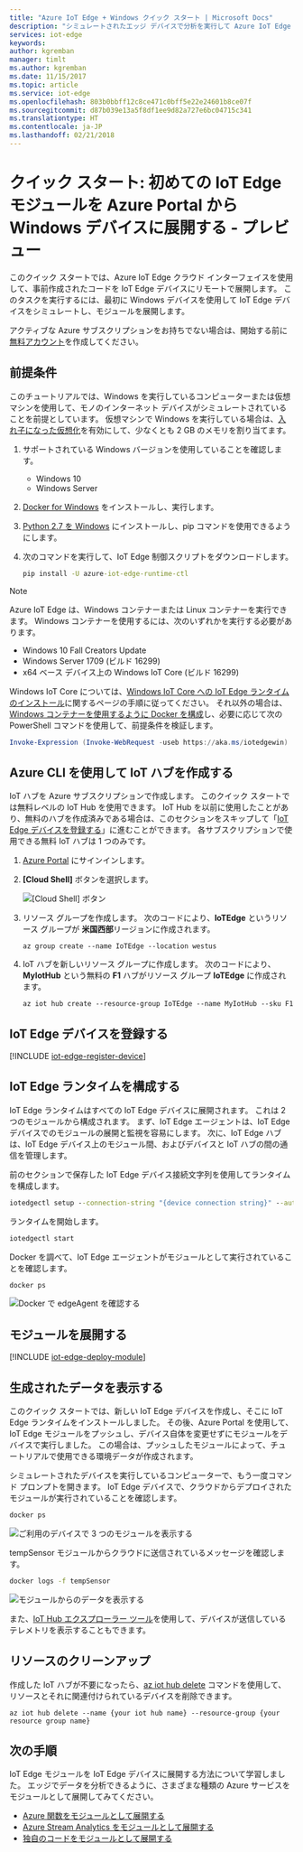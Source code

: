 ```yaml
---
title: "Azure IoT Edge + Windows クイック スタート | Microsoft Docs"
description: "シミュレートされたエッジ デバイスで分析を実行して Azure IoT Edge を試します"
services: iot-edge
keywords: 
author: kgremban
manager: timlt
ms.author: kgremban
ms.date: 11/15/2017
ms.topic: article
ms.service: iot-edge
ms.openlocfilehash: 803b0bbff12c8ce471c0bff5e22e24601b8ce07f
ms.sourcegitcommit: d87b039e13a5f8df1ee9d82a727e6bc04715c341
ms.translationtype: HT
ms.contentlocale: ja-JP
ms.lasthandoff: 02/21/2018
---
```

# <a name="quickstart-deploy-your-first-iot-edge-module-from-the-azure-portal-to-a-windows-device---preview"></a>クイック スタート: 初めての IoT Edge モジュールを Azure Portal から Windows デバイスに展開する - プレビュー

このクイック スタートでは、Azure IoT Edge クラウド インターフェイスを使用して、事前作成されたコードを IoT Edge デバイスにリモートで展開します。 このタスクを実行するには、最初に Windows デバイスを使用して IoT Edge デバイスをシミュレートし、モジュールを展開します。

アクティブな Azure サブスクリプションをお持ちでない場合は、開始する前に[無料アカウント][lnk-account]を作成してください。

## <a name="prerequisites"></a>前提条件

このチュートリアルでは、Windows を実行しているコンピューターまたは仮想マシンを使用して、モノのインターネット デバイスがシミュレートされていることを前提としています。 仮想マシンで Windows を実行している場合は、[入れ子になった仮想化][lnk-nested]を有効にして、少なくとも 2 GB のメモリを割り当てます。 

1. サポートされている Windows バージョンを使用していることを確認します。
   * Windows 10 
   * Windows Server
2. [Docker for Windows][lnk-docker] をインストールし、実行します。
3. [Python 2.7 を Windows][lnk-python] にインストールし、pip コマンドを使用できるようにします。
4. 次のコマンドを実行して、IoT Edge 制御スクリプトをダウンロードします。

   ```cmd
   pip install -U azure-iot-edge-runtime-ctl
   ```

> [!NOTE]
> Azure IoT Edge は、Windows コンテナーまたは Linux コンテナーを実行できます。 Windows コンテナーを使用するには、次のいずれかを実行する必要があります。
>    * Windows 10 Fall Creators Update
>    * Windows Server 1709 (ビルド 16299)
>    * x64 ベース デバイス上の Windows IoT Core (ビルド 16299)
>
> Windows IoT Core については、[Windows IoT Core への IoT Edge ランタイムのインストール][lnk-install-iotcore]に関するページの手順に従ってください。 それ以外の場合は、[Windows コンテナーを使用するように Docker を構成][lnk-docker-containers]し、必要に応じて次の PowerShell コマンドを使用して、前提条件を検証します。
>    ```powershell
>    Invoke-Expression (Invoke-WebRequest -useb https://aka.ms/iotedgewin)
>    ```

## <a name="create-an-iot-hub-with-azure-cli"></a>Azure CLI を使用して IoT ハブを作成する

IoT ハブを Azure サブスクリプションで作成します。 このクイック スタートでは無料レベルの IoT Hub を使用できます。 IoT Hub を以前に使用したことがあり、無料のハブを作成済みである場合は、このセクションをスキップして「[IoT Edge デバイスを登録する][anchor-register]」に進むことができます。 各サブスクリプションで使用できる無料 IoT ハブは 1 つのみです。 

1. [Azure Portal][lnk-portal] にサインインします。 
1. **[Cloud Shell]** ボタンを選択します。 

   ![[Cloud Shell] ボタン][1]

1. リソース グループを作成します。 次のコードにより、**IoTEdge** というリソース グループが **米国西部**リージョンに作成されます。

   ```azurecli
   az group create --name IoTEdge --location westus
   ```

1. IoT ハブを新しいリソース グループに作成します。 次のコードにより、**MyIotHub** という無料の **F1** ハブがリソース グループ **IoTEdge** に作成されます。

   ```azurecli
   az iot hub create --resource-group IoTEdge --name MyIotHub --sku F1 
   ```

## <a name="register-an-iot-edge-device"></a>IoT Edge デバイスを登録する

[!INCLUDE [iot-edge-register-device](../../includes/iot-edge-register-device.md)]

## <a name="configure-the-iot-edge-runtime"></a>IoT Edge ランタイムを構成する

IoT Edge ランタイムはすべての IoT Edge デバイスに展開されます。 これは 2 つのモジュールから構成されます。 まず、IoT Edge エージェントは、IoT Edge デバイスでのモジュールの展開と監視を容易にします。 次に、IoT Edge ハブは、IoT Edge デバイス上のモジュール間、およびデバイスと IoT ハブの間の通信を管理します。 

前のセクションで保存した IoT Edge デバイス接続文字列を使用してランタイムを構成します。

```cmd
iotedgectl setup --connection-string "{device connection string}" --auto-cert-gen-force-no-passwords
```

ランタイムを開始します。

```cmd
iotedgectl start
```

Docker を調べて、IoT Edge エージェントがモジュールとして実行されていることを確認します。

```cmd
docker ps
```

![Docker で edgeAgent を確認する](./media/tutorial-simulate-device-windows/docker-ps.png)

## <a name="deploy-a-module"></a>モジュールを展開する

[!INCLUDE [iot-edge-deploy-module](../../includes/iot-edge-deploy-module.md)]

## <a name="view-generated-data"></a>生成されたデータを表示する

このクイック スタートでは、新しい IoT Edge デバイスを作成し、そこに IoT Edge ランタイムをインストールしました。 その後、Azure Portal を使用して、IoT Edge モジュールをプッシュし、デバイス自体を変更せずにモジュールをデバイスで実行しました。 この場合は、プッシュしたモジュールによって、チュートリアルで使用できる環境データが作成されます。 

シミュレートされたデバイスを実行しているコンピューターで、もう一度コマンド プロンプトを開きます。 IoT Edge デバイスで、クラウドからデプロイされたモジュールが実行されていることを確認します。 

```cmd
docker ps
```

![ご利用のデバイスで 3 つのモジュールを表示する](./media/tutorial-simulate-device-windows/docker-ps2.png)

tempSensor モジュールからクラウドに送信されているメッセージを確認します。 

```cmd
docker logs -f tempSensor
```

![モジュールからのデータを表示する](./media/tutorial-simulate-device-windows/docker-logs.png)

また、[IoT Hub エクスプローラー ツール][lnk-iothub-explorer]を使用して、デバイスが送信しているテレメトリを表示することもできます。 
## <a name="clean-up-resources"></a>リソースのクリーンアップ

作成した IoT ハブが不要になったら、[az iot hub delete][lnk-delete] コマンドを使用して、リソースとそれに関連付けられているデバイスを削除できます。

```azurecli
az iot hub delete --name {your iot hub name} --resource-group {your resource group name}
```

## <a name="next-steps"></a>次の手順

IoT Edge モジュールを IoT Edge デバイスに展開する方法について学習しました。 エッジでデータを分析できるように、さまざまな種類の Azure サービスをモジュールとして展開してみてください。 

* [Azure 関数をモジュールとして展開する](tutorial-deploy-function.md)
* [Azure Stream Analytics をモジュールとして展開する](tutorial-deploy-stream-analytics.md)
* [独自のコードをモジュールとして展開する](tutorial-csharp-module.md)


<!-- Images -->
[1]: ./media/quickstart/cloud-shell.png

<!-- Links -->
[lnk-docker]: https://docs.docker.com/docker-for-windows/install/ 
[lnk-docker-containers]: https://docs.microsoft.com/virtualization/windowscontainers/quick-start/quick-start-windows-10#2-switch-to-windows-containers
[lnk-python]: https://www.python.org/downloads/
[lnk-iothub-explorer]: https://github.com/azure/iothub-explorer
[lnk-account]: https://azure.microsoft.com/free
[lnk-portal]: https://portal.azure.com
[lnk-nested]: https://docs.microsoft.com/virtualization/hyper-v-on-windows/user-guide/nested-virtualization
[lnk-delete]: https://docs.microsoft.com/cli/azure/iot/hub?view=azure-cli-latest#az_iot_hub_delete
[lnk-install-iotcore]: how-to-install-iot-core.md

<!-- Anchor links -->
[anchor-register]: #register-an-iot-edge-device

